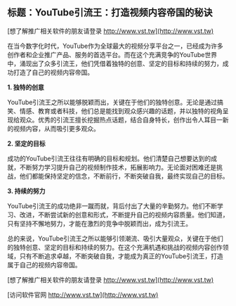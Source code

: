 ## **标题：YouTube引流王：打造视频内容帝国的秘诀**

[想了解推广相关软件的朋友请登录 http://www.vst.tw](http://www.vst.tw)

在当今数字化时代，YouTube作为全球最大的视频分享平台之一，已经成为许多创作者和企业推广产品、服务的首选平台。而在这个充满竞争的YouTube世界中，涌现出了众多引流王，他们凭借着独特的创意、坚定的目标和持续的努力，成功打造了自己的视频内容帝国。

**1. 独特的创意**

YouTube引流王之所以能够脱颖而出，关键在于他们的独特创意。无论是通过搞笑、情感、教育或者科技，他们总是能找到观众感兴趣的话题，并以独特的视角呈现给观众。优秀的引流王擅长挖掘热点话题，结合自身特长，创作出令人耳目一新的视频内容，从而吸引更多观众。

**2. 坚定的目标**

成功的YouTube引流王往往有明确的目标和规划。他们清楚自己想要达到的成就，不断努力学习提升自己的视频制作技术，拓展影响力。无论面对困难还是挑战，他们都能保持坚定的信念，不断前行，不断突破自我，最终实现自己的目标。

**3. 持续的努力**

YouTube引流王的成功绝非一蹴而就，背后付出了大量的辛勤努力。他们不断学习、改进，不断尝试新的创意和形式，不断提升自己的视频内容质量。他们知道，只有坚持不懈地努力，才能在激烈的竞争中脱颖而出，成为引流王。

总的来说，YouTube引流王之所以能够引领潮流、吸引大量观众，关键在于他们的独特创意、坚定的目标和持续的努力。在这个充满机遇和挑战的视频内容创作领域，只有不断追求卓越，不断突破自我，才能成为真正的YouTube引流王，打造属于自己的视频内容帝国。

[想了解推广相关软件的朋友请登录 http://www.vst.tw](http://www.vst.tw)


[访问软件官网 http://www.vst.tw](http://www.vst.tw)
